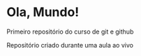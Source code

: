 # Ola, Mundo!
 Primeiro repositório do curso de git e github

 Repositório criado durante uma aula ao vivo
